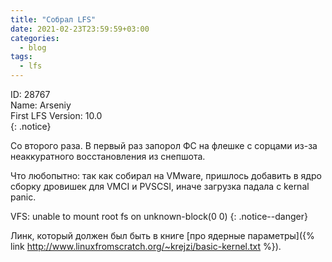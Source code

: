 ```yaml
---
title: "Собрал LFS"
date: 2021-02-23T23:59:59+03:00
categories:
  - blog
tags:
  - lfs
---
```


ID: 28767<br>
Name: Arseniy<br>
First LFS Version: 10.0<br>
{: .notice}

Со второго раза. В первый раз запорол ФС на флешке с сорцами из-за неаккуратного восстановления из снепшота.

Что любопытно: так как собирал на VMware, пришлось добавить в ядро сборку дровишек для VMCI и PVSCSI, иначе загрузка падала с kernal panic.

VFS: unable to mount root fs on unknown-block(0 0)
{: .notice--danger}

Линк, который должен был быть в книге [про ядерные параметры]({% link http://www.linuxfromscratch.org/~krejzi/basic-kernel.txt %}).
